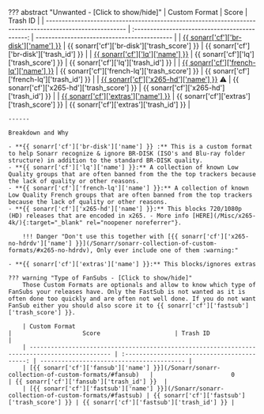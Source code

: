 ??? abstract "Unwanted - [Click to show/hide]"
    | Custom Format                                                                                           |                     Score                      | Trash ID                                    |
    | ------------------------------------------------------------------------------------------------------- | :--------------------------------------------: | ------------------------------------------- |
    | [{{ sonarr['cf']['br-disk']['name'] }}](/Sonarr/sonarr-collection-of-custom-formats/#br-disk)           |  {{ sonarr['cf']['br-disk']['trash_score'] }}  | {{ sonarr['cf']['br-disk']['trash_id'] }}   |
    | [{{ sonarr['cf']['lq']['name'] }}](/Sonarr/sonarr-collection-of-custom-formats/#lq)                     |    {{ sonarr['cf']['lq']['trash_score'] }}     | {{ sonarr['cf']['lq']['trash_id'] }}        |
    | [{{ sonarr['cf']['french-lq']['name'] }}](/Sonarr/sonarr-collection-of-custom-formats/#fr-lq)           | {{ sonarr['cf']['french-lq']['trash_score'] }} | {{ sonarr['cf']['french-lq']['trash_id'] }} |
    | [{{ sonarr['cf']['x265-hd']['name'] }}](/Sonarr/sonarr-collection-of-custom-formats/#x265-hd) :warning: |  {{ sonarr['cf']['x265-hd']['trash_score'] }}  | {{ sonarr['cf']['x265-hd']['trash_id'] }}   |
    | [{{ sonarr['cf']['extras']['name'] }}](/Sonarr/sonarr-collection-of-custom-formats/#extras)             |  {{ sonarr['cf']['extras']['trash_score'] }}   | {{ sonarr['cf']['extras']['trash_id'] }}    |

    ------

    Breakdown and Why

    - **{{ sonarr['cf']['br-disk']['name'] }} :** This is a custom format to help Sonarr recognize & ignore BR-DISK (ISO's and Blu-ray folder structure) in addition to the standard BR-DISK quality.
    - **{{ sonarr['cf']['lq']['name'] }}:** A collection of known Low Quality groups that are often banned from the the top trackers because the lack of quality or other reasons.
    - **{{ sonarr['cf']['french-lq']['name'] }}:** A collection of known Low Quality French groups that are often banned from the top trackers because the lack of quality or other reasons.
    - **{{ sonarr['cf']['x265-hd']['name'] }}:** This blocks 720/1080p (HD) releases that are encoded in x265. - More info [HERE](/Misc/x265-4k/){:target="_blank" rel="noopener noreferrer"}.

        !!! Danger "Don't use this together with [{{ sonarr['cf']['x265-no-hdrdv']['name'] }}](/Sonarr/sonarr-collection-of-custom-formats/#x265-no-hdrdv), Only ever include one of them :warning:"

    - **{{ sonarr['cf']['extras']['name'] }}:** This blocks/ignores extras

    ??? warning "Type of FanSubs - [Click to show/hide]"
        Those Custom Formats are optionals and allow to know which type of FanSubs your releases have. Only the FastSub is not wanted as it is often done too quickly and are often not well done. If you do not want FanSub either you should also score it to {{ sonarr['cf']['fastsub']['trash_score'] }}.

        | Custom Format                                                                                 |                    Score                     | Trash ID                                  |
        | --------------------------------------------------------------------------------------------- | :------------------------------------------: | ----------------------------------------- |
        | [{{ sonarr['cf']['fansub']['name'] }}](/Sonarr/sonarr-collection-of-custom-formats/#fansub)   |                      0                       | {{ sonarr['cf']['fansub']['trash_id'] }}  |
        | [{{ sonarr['cf']['fastsub']['name'] }}](/Sonarr/sonarr-collection-of-custom-formats/#fastsub) | {{ sonarr['cf']['fastsub']['trash_score'] }} | {{ sonarr['cf']['fastsub']['trash_id'] }} |
